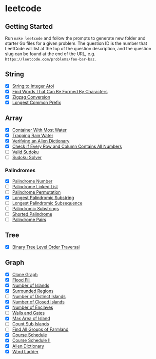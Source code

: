 # leetcode

## Getting Started

Run `make leetcode` and follow the prompts to generate new folder and starter
Go files for a given problem. The question ID is the number that LeetCode
will list at the top of the question description, and the question slug can be
found at the end of the URL, e.g. `https://leetcode.com/problems/foo-bar-baz`.

## String
- [x] [String to Integer Atoi](https://leetcode.com/problems/string-to-integer-atoi/)
- [x] [Find Words That Can Be Formed By Characters](https://leetcode.com/problems/find-words-that-can-be-formed-by-characters/)
- [x] [Zigzag Conversion](https://leetcode.com/problems/zigzag-conversion/)
- [x] [Longest Common Prefix](https://leetcode.com/problems/longest-common-prefix)

## Array
- [x] [Container With Most Water](https://leetcode.com/problems/container-with-most-water/)
- [x] [Trapping Rain Water](https://leetcode.com/problems/trapping-rain-water/)
- [x] [Verifying an Alien Dictionary](https://leetcode.com/problems/verifying-an-alien-dictionary/)
- [x] [Check if Every Row and Column Contains All Numbers](https://leetcode.com/problems/check-if-every-row-and-column-contains-all-numbers/)
- [ ] [Valid Sudoku](https://leetcode.com/problems/valid-sudoku/)
- [ ] [Sudoku Solver](https://leetcode.com/problems/sudoku-solver/)

### Palindromes
- [x] [Palindrome Number](https://leetcode.com/problems/palindrome-number/)
- [ ] [Palindrome Linked List](https://leetcode.com/problems/palindrome-linked-list/)
- [ ] [Palindrome Permutation](https://leetcode.com/problems/palindrome-permutation/)
- [x] [Longest Palindromic Substring](https://leetcode.com/problems/longest-palindromic-substring/submissions/)
- [ ] [Longest Palindromic Subsequence](https://leetcode.com/problems/longest-palindromic-subsequence/)
- [ ] [Palindromic Substrings](https://leetcode.com/problems/palindromic-substrings/)
- [ ] [Shorted Palindrome](https://leetcode.com/problems/shortest-palindrome/)
- [ ] [Palindrome Pairs](https://leetcode.com/problems/palindrome-pairs/)

## Tree
- [x] [Binary Tree Level Order Traversal](https://leetcode.com/problems/binary-tree-level-order-traversal/)

## Graph
- [x] [Clone Graph](https://leetcode.com/problems/clone-graph/)
- [x] [Flood Fill](https://leetcode.com/problems/flood-fill/)
- [x] [Number of Islands](https://leetcode.com/problems/number-of-islands/)
- [x] [Surrounded Regions](https://leetcode.com/problems/surrounded-regions/)
- [ ] [Number of Distinct Islands](https://leetcode.com/problems/number-of-distinct-islands/)
- [x] [Number of Closed Islands](https://leetcode.com/problems/number-of-closed-islands/)
- [x] [Number of Enclaves](https://leetcode.com/problems/number-of-enclaves/)
- [ ] [Walls and Gates](https://leetcode.com/problems/walls-and-gates/)
- [x] [Max Area of Island](https://leetcode.com/problems/max-area-of-island/)
- [ ] [Count Sub Islands](https://leetcode.com/problems/count-sub-islands/)
- [ ] [Find All Groups of Farmland](https://leetcode.com/problems/find-all-groups-of-farmland/)
- [x] [Course Schedule](https://leetcode.com/problems/course-schedule/)
- [x] [Course Schedule II](https://leetcode.com/problems/course-schedule-ii/)
- [x] [Alien Dictionary](https://leetcode.com/problems/alien-dictionary/)
- [x] [Word Ladder](https://leetcode.com/problems/word-ladder/)
